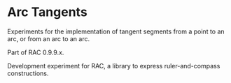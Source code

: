 # Arc Tangents

Experiments for the implementation of tangent segments from a point to an arc, or from an arc to an arc.

Part of RAC 0.9.9.x.

Development experiment for RAC, a library to express ruler-and-compass constructions.
